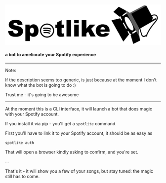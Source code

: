 ![Spotlike](assets/spotlike.svg)

#### a bot to ameliorate your Spotify experience

----
Note:

If the description seems too generic, is just because at the moment
I don't know what the bot is going to do :)

Trust me - it's going to be awesome

----

At the moment this is a CLI interface, it will launch a bot that does
magic with your Spotify account.

If you install it via pip - you'll get a `spotlite` command.

First you'll have to link it to your Spotify account, it should
be as easy as

```shell script
spotlike auth
```

That will open a browser kindly asking to confirm, and you're set.

...

That's it - it will show you a few of your songs, but stay tuned:
the magic still has to come.

